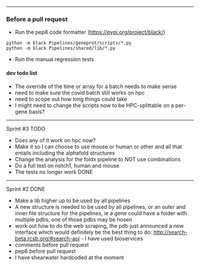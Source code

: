 ---------------------------------------------------------------------------
### Before a pull request
- Run the pep8 code formatter (https://pypi.org/project/black/)
```
python -m black Pipelines/geneprot/scripts/*.py
python -m black Pipelines/shared/lib/*.py
```
- Run the manual regression tests

#### dev todo list
- The override of the time or array for a batch needs to make sense
- need to make sure the covid batch still works on hpc
- need to scope out how long things could take
- I might need to change the scripts now to be HPC-splittable on a per-gene basis?


-------------------------------------------------------------------
Sprint #3
TODO
- Does any of it work on hpc now?
- Make it so I can choose to use mouse or human or other and all that entails including the alphafold structures
- Change the analysis for the foldx pipeline to NOT use combinations
- Do a full test on notch1, human and mouse
- The tests no longer work 
DONE

-------------------------------------------------------------------
Sprint #2
DONE
- Make a lib higher up to be used by all pipelines
- A new structure is needed to be used by all pipelines, or an outer and inner file structure for the pipelines, ie a gene could have a folder with multiple pdbs, one of those pdbs may be hosen
- work out how to do the web scraping, the pdb just announced a new interface which would definitely be the best thing to do: http://search-beta.rcsb.org/#search-api - I have used bioservices
- comments before pull request
- pep8 before pull request
- I have shearwater hardcoded at the moment

